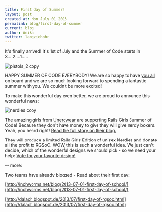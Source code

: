 ```yaml
---
title: First day of Summer!
layout: post
created_at: Mon July 01 2013
permalink: blog/first-day-of-summer
current: blog
author: Anika
twitter: langziehohr
---
```


It's finally arrived! It's 1st of July and the Summer of Code starts in 3….2….1…..

![pistols_2 copy](https://f.cloud.github.com/assets/1711357/731300/2df67a3c-e268-11e2-99ee-c85dfa8693fb.png)


HAPPY SUMMER OF CODE EVERYBODY! We are so happy to have [you all](http://teams.railsgirlssummerofcode.org) on board and we are so much looking forward to spending a fantastic summer with you. We couldn't be more excited! 


To make this wonderful day even better, we are proud to announce this wonderful news:

![nerdies copy](https://f.cloud.github.com/assets/1711357/731309/61e43686-e268-11e2-8268-826a52ed5c62.png)

The amazing girls from [Unerdwear](http://unerdwear.com) are supporting Rails Girls Summer of Code! Because they don't have money to give they will give nerdy boxers. Yeah, you heard right! [Read the full story on their blog.](http://bit.ly/14IgyNM)

They will produce a limited Rails Girls Edition of unisex Nerdies and donate all the profit to RGSoC. WOW, this is such a wonderful idea. We just can't decide, which of the wonderful designs we should pick - so we need your help:
[Vote for your favorite design!](https://www.facebook.com/media/set/?set=a.471110572982504.1073741829.136157603144471&type=1)


--
more:

Two teams have already blogged - Read about their first day:

[http://inchworms.net/blog/2013-07-01-first-day-of-school/](http://inchworms.net/blog/2013-07-01-first-day-of-school/)

[http://dalach.blogspot.de/2013/07/first-day-of-rgsoc.html](http://dalach.blogspot.de/2013/07/first-day-of-rgsoc.html)
